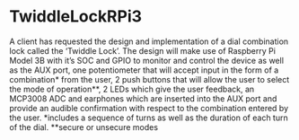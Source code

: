 # TwiddleLockRPi3
A client has requested the design and implementation of a dial combination lock called the ‘Twiddle Lock’. The design will make use of Raspberry Pi Model 3B with it’s SOC and GPIO to monitor and control the device as well as the AUX port, one potentiometer that will accept input in the form of a combination* from the user, 2 push buttons that will allow the user to select the mode of operation**, 2 LEDs which give the user feedback, an MCP3008 ADC and earphones which are inserted into the AUX port and provide an audible confirmation with respect to the combination entered by the user.
*includes a sequence of turns as well as the duration of each turn of the dial.
**secure or unsecure modes
